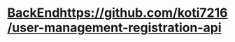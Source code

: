 # [BackEnd](https://github.com/koti7216/user-management-registration-api)https://github.com/koti7216/user-management-registration-api
